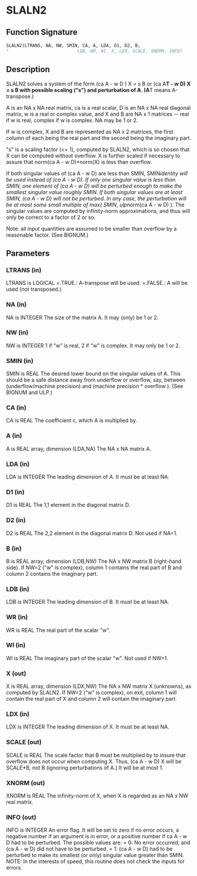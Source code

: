 # SLALN2

## Function Signature

```fortran
SLALN2(LTRANS, NA, NW, SMIN, CA, A, LDA, D1, D2, B,
*                          LDB, WR, WI, X, LDX, SCALE, XNORM, INFO)
```

## Description


 SLALN2 solves a system of the form  (ca A - w D ) X = s B
 or (ca A**T - w D) X = s B   with possible scaling ("s") and
 perturbation of A.  (A**T means A-transpose.)

 A is an NA x NA real matrix, ca is a real scalar, D is an NA x NA
 real diagonal matrix, w is a real or complex value, and X and B are
 NA x 1 matrices -- real if w is real, complex if w is complex.  NA
 may be 1 or 2.

 If w is complex, X and B are represented as NA x 2 matrices,
 the first column of each being the real part and the second
 being the imaginary part.

 "s" is a scaling factor (<= 1), computed by SLALN2, which is
 so chosen that X can be computed without overflow.  X is further
 scaled if necessary to assure that norm(ca A - w D)*norm(X) is less
 than overflow.

 If both singular values of (ca A - w D) are less than SMIN,
 SMIN*identity will be used instead of (ca A - w D).  If only one
 singular value is less than SMIN, one element of (ca A - w D) will be
 perturbed enough to make the smallest singular value roughly SMIN.
 If both singular values are at least SMIN, (ca A - w D) will not be
 perturbed.  In any case, the perturbation will be at most some small
 multiple of max( SMIN, ulp*norm(ca A - w D) ).  The singular values
 are computed by infinity-norm approximations, and thus will only be
 correct to a factor of 2 or so.

 Note: all input quantities are assumed to be smaller than overflow
 by a reasonable factor.  (See BIGNUM.)

## Parameters

### LTRANS (in)

LTRANS is LOGICAL =.TRUE.: A-transpose will be used. =.FALSE.: A will be used (not transposed.)

### NA (in)

NA is INTEGER The size of the matrix A. It may (only) be 1 or 2.

### NW (in)

NW is INTEGER 1 if "w" is real, 2 if "w" is complex. It may only be 1 or 2.

### SMIN (in)

SMIN is REAL The desired lower bound on the singular values of A. This should be a safe distance away from underflow or overflow, say, between (underflow/machine precision) and (machine precision * overflow ). (See BIGNUM and ULP.)

### CA (in)

CA is REAL The coefficient c, which A is multiplied by.

### A (in)

A is REAL array, dimension (LDA,NA) The NA x NA matrix A.

### LDA (in)

LDA is INTEGER The leading dimension of A. It must be at least NA.

### D1 (in)

D1 is REAL The 1,1 element in the diagonal matrix D.

### D2 (in)

D2 is REAL The 2,2 element in the diagonal matrix D. Not used if NA=1.

### B (in)

B is REAL array, dimension (LDB,NW) The NA x NW matrix B (right-hand side). If NW=2 ("w" is complex), column 1 contains the real part of B and column 2 contains the imaginary part.

### LDB (in)

LDB is INTEGER The leading dimension of B. It must be at least NA.

### WR (in)

WR is REAL The real part of the scalar "w".

### WI (in)

WI is REAL The imaginary part of the scalar "w". Not used if NW=1.

### X (out)

X is REAL array, dimension (LDX,NW) The NA x NW matrix X (unknowns), as computed by SLALN2. If NW=2 ("w" is complex), on exit, column 1 will contain the real part of X and column 2 will contain the imaginary part.

### LDX (in)

LDX is INTEGER The leading dimension of X. It must be at least NA.

### SCALE (out)

SCALE is REAL The scale factor that B must be multiplied by to insure that overflow does not occur when computing X. Thus, (ca A - w D) X will be SCALE*B, not B (ignoring perturbations of A.) It will be at most 1.

### XNORM (out)

XNORM is REAL The infinity-norm of X, when X is regarded as an NA x NW real matrix.

### INFO (out)

INFO is INTEGER An error flag. It will be set to zero if no error occurs, a negative number if an argument is in error, or a positive number if ca A - w D had to be perturbed. The possible values are: = 0: No error occurred, and (ca A - w D) did not have to be perturbed. = 1: (ca A - w D) had to be perturbed to make its smallest (or only) singular value greater than SMIN. NOTE: In the interests of speed, this routine does not check the inputs for errors.

